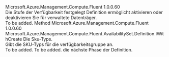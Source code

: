 <Type Name="IWithSku" FullName="Microsoft.Azure.Management.Compute.Fluent.AvailabilitySet.Definition.IWithSku">
  <TypeSignature Language="C#" Value="public interface IWithSku" />
  <TypeSignature Language="ILAsm" Value=".class public interface auto ansi abstract IWithSku" />
  <TypeSignature Language="DocId" Value="T:Microsoft.Azure.Management.Compute.Fluent.AvailabilitySet.Definition.IWithSku" />
  <TypeSignature Language="VB.NET" Value="Public Interface IWithSku" />
  <TypeSignature Language="F#" Value="type IWithSku = interface" />
  <AssemblyInfo>
    <AssemblyName>Microsoft.Azure.Management.Compute.Fluent</AssemblyName>
    <AssemblyVersion>1.0.0.60</AssemblyVersion>
  </AssemblyInfo>
  <Interfaces />
  <Docs>
    <summary>
            Die Stufe der Verfügbarkeit festgelegt Definition ermöglicht aktivieren oder deaktivieren Sie für verwaltete Datenträger.
            </summary>
    <remarks>To be added.</remarks>
  </Docs>
  <Members>
    <Member MemberName="WithSku">
      <MemberSignature Language="C#" Value="public Microsoft.Azure.Management.Compute.Fluent.AvailabilitySet.Definition.IWithCreate WithSku (Microsoft.Azure.Management.Compute.Fluent.Models.AvailabilitySetSkuTypes skuType);" />
      <MemberSignature Language="ILAsm" Value=".method public hidebysig newslot virtual instance class Microsoft.Azure.Management.Compute.Fluent.AvailabilitySet.Definition.IWithCreate WithSku(class Microsoft.Azure.Management.Compute.Fluent.Models.AvailabilitySetSkuTypes skuType) cil managed" />
      <MemberSignature Language="DocId" Value="M:Microsoft.Azure.Management.Compute.Fluent.AvailabilitySet.Definition.IWithSku.WithSku(Microsoft.Azure.Management.Compute.Fluent.Models.AvailabilitySetSkuTypes)" />
      <MemberSignature Language="VB.NET" Value="Public Function WithSku (skuType As AvailabilitySetSkuTypes) As IWithCreate" />
      <MemberSignature Language="F#" Value="abstract member WithSku : Microsoft.Azure.Management.Compute.Fluent.Models.AvailabilitySetSkuTypes -&gt; Microsoft.Azure.Management.Compute.Fluent.AvailabilitySet.Definition.IWithCreate" Usage="iWithSku.WithSku skuType" />
      <MemberType>Method</MemberType>
      <AssemblyInfo>
        <AssemblyName>Microsoft.Azure.Management.Compute.Fluent</AssemblyName>
        <AssemblyVersion>1.0.0.60</AssemblyVersion>
      </AssemblyInfo>
      <ReturnValue>
        <ReturnType>Microsoft.Azure.Management.Compute.Fluent.AvailabilitySet.Definition.IWithCreate</ReturnType>
      </ReturnValue>
      <Parameters>
        <Parameter Name="skuType" Type="Microsoft.Azure.Management.Compute.Fluent.Models.AvailabilitySetSkuTypes" />
      </Parameters>
      <Docs>
        <param name="skuType">Die Sku-Typs.</param>
        <summary>
            Gibt die SKU-Typs für die verfügbarkeitsgruppe an.
            </summary>
        <returns>To be added.</returns>
        <remarks>To be added.</remarks>
        <return>die nächste Phase der Definition.</return>
      </Docs>
    </Member>
  </Members>
</Type>